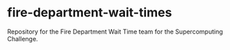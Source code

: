 # fire-department-wait-times
Repository for the Fire Department Wait Time team for the Supercomputing Challenge.
